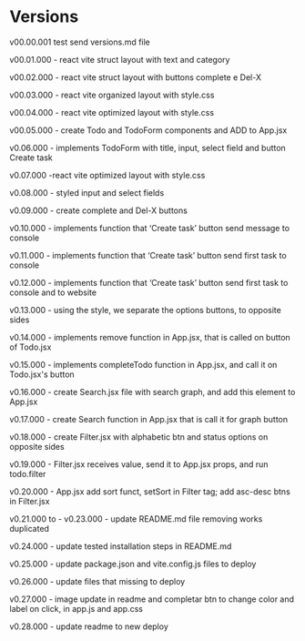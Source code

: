 # Versions

v00.00.001 test send versions.md file

v00.01.000 - react vite struct layout with text and category

v00.02.000 - react vite struct layout with buttons complete e Del-X

v00.03.000 - react vite organized layout with style.css

v00.04.000 - react vite optimized layout with style.css

v00.05.000 - create Todo and TodoForm components and ADD to App.jsx

v0.06.000 - implements TodoForm with title, input, select field and button Create task

v0.07.000 -react vite optimized layout with style.css

v0.08.000 - styled input and select fields

v0.09.000 - create complete and Del-X buttons

v0.10.000 - implements function that ‘Create task’ button send message to console

v0.11.000 - implements function that ‘Create task’ button send first task to console

v0.12.000 - implements function that ‘Create task’ button send first task to console and to website

v0.13.000 - using the style, we separate the options buttons, to opposite sides

v0.14.000 - implements remove function in App.jsx, that is called on button of Todo.jsx

v0.15.000 - implements completeTodo function in App.jsx, and call it on Todo.jsx's button
 
v0.16.000 - create Search.jsx file with search graph, and add this element to App.jsx

v0.17.000 - create Search function in App.jsx that is call it for graph button

v0.18.000 - create Filter.jsx with alphabetic btn and status options on opposite sides

v0.19.000 - Filter.jsx receives value, send it to App.jsx props, and run todo.filter

v0.20.000 - App.jsx add sort funct, setSort in Filter tag; add asc-desc btns in Filter.jsx

v0.21.000 to - v0.23.000 - update README.md file removing works duplicated

v0.24.000 - update tested installation steps in README.md

v0.25.000 - update package.json and vite.config.js files to deploy

v0.26.000 - update files that missing to deploy

v0.27.000 - image update in readme and completar btn to change color and label on click, in app.js and app.css

v0.28.000 - update readme to new deploy